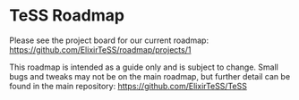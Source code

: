 # TeSS Roadmap

Please see the project board for our current roadmap: https://github.com/ElixirTeSS/roadmap/projects/1

This roadmap is intended as a guide only and is subject to change. Small bugs and tweaks may not be on the main roadmap, but further detail can be found in the main repository: https://github.com/ElixirTeSS/TeSS
